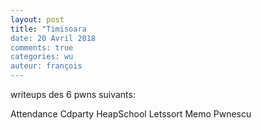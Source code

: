 ```yaml
---
layout: post
title: "Timisoara
date: 20 Avril 2018
comments: true
categories: wu
auteur: françois
---
```


writeups des 6 pwns suivants:

Attendance  Cdparty  HeapSchool  Letssort  Memo  Pwnescu